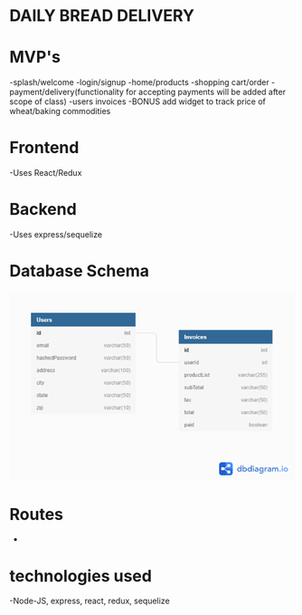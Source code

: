 # DAILY BREAD DELIVERY

# MVP's

-splash/welcome
-login/signup
-home/products
-shopping cart/order
-payment/delivery(functionality for accepting payments will be added after scope of class)
-users invoices
-BONUS add widget to track price of wheat/baking commodities

# Frontend

-Uses React/Redux 

# Backend

-Uses express/sequelize

# Database Schema

![Database Schema](./daily-bread-delivery-database-schema.png)

# Routes

-

# technologies used

-Node-JS, express, react, redux, sequelize
